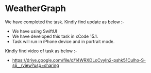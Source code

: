 # WeatherGraph

We have completed the task. Kindly find update as below :-
- We have using SwiftUI
- We have developed this task in xCode 15.1.
- Task will run in iPhone device and in portrait mode.

Kindly find video of task as below :-
- https://drive.google.com/file/d/14WRXDLoCvyIn2-pshk51Culho-S-s6__/view?usp=sharing
